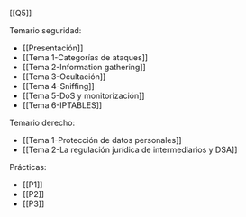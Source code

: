 [[Q5]]

Temario seguridad:
+ [[Presentación]]
+ [[Tema 1-Categorías de ataques]]
+ [[Tema 2-Information gathering]]
+ [[Tema 3-Ocultación]]
+ [[Tema 4-Sniffing]]
+ [[Tema 5-DoS y monitorización]]
+ [[Tema 6-IPTABLES]]

Temario derecho:
+ [[Tema 1-Protección de datos personales]]
+ [[Tema 2-La regulación jurídica de intermediarios y DSA]]

Prácticas:
+ [[P1]]
+ [[P2]]
+ [[P3]]